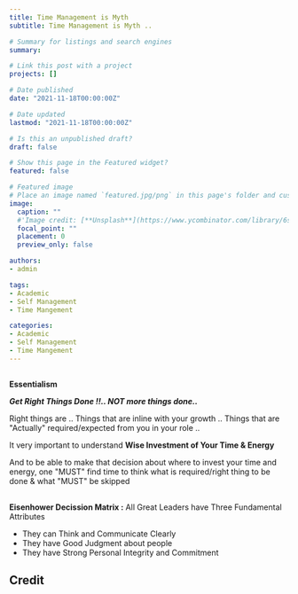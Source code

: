 ```yaml
---
title: Time Management is Myth 
subtitle: Time Management is Myth ..

# Summary for listings and search engines
summary: 

# Link this post with a project
projects: []

# Date published
date: "2021-11-18T00:00:00Z"

# Date updated
lastmod: "2021-11-18T00:00:00Z"

# Is this an unpublished draft?
draft: false

# Show this page in the Featured widget?
featured: false

# Featured image
# Place an image named `featured.jpg/png` in this page's folder and customize its options here.
image:
  caption: ""  
  #'Image credit: [**Unsplash**](https://www.ycombinator.com/library/6s-how-to-lead)'
  focal_point: ""
  placement: 0
  preview_only: false

authors:
- admin

tags:
- Academic
- Self Management
- Time Mangement

categories:
- Academic
- Self Management
- Time Mangement
---
```

##

  
**Essentialism** 

***Get Right Things Done !!.. NOT more things done..***

Right things are ..  Things that are inline with your growth .. Things that are "Actually" required/expected from you in your role .. 

It very important to understand **Wise Investment of Your Time & Energy**

And to be able to make that decision about where to invest your time and energy, one "MUST" find time to think what is required/right thing to be done & what "MUST" be skipped

##
**Eisenhower Decission Matrix :** All Great Leaders have Three Fundamental Attributes
  - They can Think and Communicate Clearly
  - They have Good Judgment about people
  - They have Strong Personal Integrity and Commitment
##



## Credit

